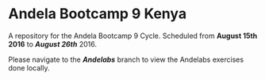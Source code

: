 # Andela Bootcamp 9 Kenya
A repository for the Andela Bootcamp 9 Cycle.
Scheduled from **August 15th 2016** to ***August 26th*** 2016.


Please navigate to the ***Andelabs*** branch to view the Andelabs exercises done locally.
